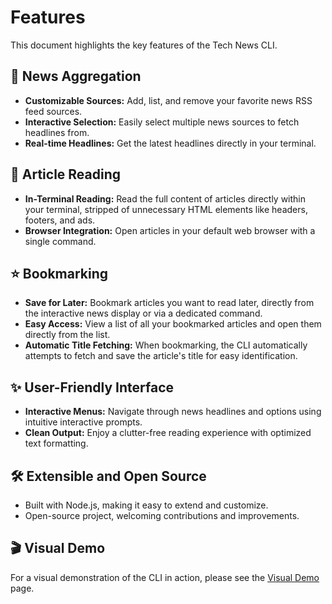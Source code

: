 # Features

This document highlights the key features of the Tech News CLI.

## 📰 News Aggregation

- **Customizable Sources:** Add, list, and remove your favorite news RSS feed sources.
- **Interactive Selection:** Easily select multiple news sources to fetch headlines from.
- **Real-time Headlines:** Get the latest headlines directly in your terminal.

## 📖 Article Reading

- **In-Terminal Reading:** Read the full content of articles directly within your terminal, stripped of unnecessary HTML elements like headers, footers, and ads.
- **Browser Integration:** Open articles in your default web browser with a single command.

## ⭐ Bookmarking

- **Save for Later:** Bookmark articles you want to read later, directly from the interactive news display or via a dedicated command.
- **Easy Access:** View a list of all your bookmarked articles and open them directly from the list.
- **Automatic Title Fetching:** When bookmarking, the CLI automatically attempts to fetch and save the article's title for easy identification.

## ✨ User-Friendly Interface

- **Interactive Menus:** Navigate through news headlines and options using intuitive interactive prompts.
- **Clean Output:** Enjoy a clutter-free reading experience with optimized text formatting.

## 🛠️ Extensible and Open Source

- Built with Node.js, making it easy to extend and customize.
- Open-source project, welcoming contributions and improvements.

## 🎬 Visual Demo

For a visual demonstration of the CLI in action, please see the [Visual Demo](demo.md) page.
